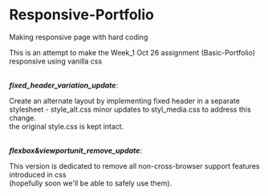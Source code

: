 # Responsive-Portfolio
Making responsive page with hard coding

This is an attempt to make the Week_1 Oct 26 assignment (Basic-Portfolio) 
responsive using vanilla css <br>

<br><strong><em>fixed_header_variation_update</em></strong>: <br>

  Create an alternate layout by implementing fixed header in a separate stylesheet - style_alt.css 
  minor updates to styl_media.css to address this change. <br>
  the original style.css is kept intact. <br>

<br><strong><em>flexbox&viewportunit_remove_update</em></strong>: <br>

  This version is dedicated to remove all non-cross-browser support features introduced in css <br>
  (hopefully soon we'll be able to safely use them).
